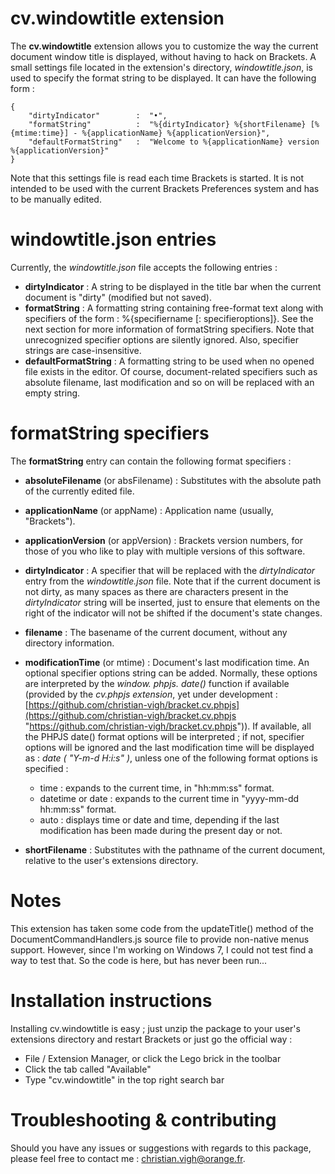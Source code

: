 cv.windowtitle extension
============
The **cv.windowtitle** extension allows you to customize the way the current document window title is displayed, without having to hack on Brackets.
A small settings file located in the extension's directory, *windowtitle.json*, is used to specify the format string to be displayed. It can have the following form :

    {
		"dirtyIndicator" 		:  "•",
		"formatString"	 		:  "%{dirtyIndicator} %{shortFilename} [%{mtime:time}] - %{applicationName} %{applicationVersion}",
		"defaultFormatString"	:  "Welcome to %{applicationName} version %{applicationVersion}"
    }

Note that this settings file is read each time Brackets is started. It is not intended to be used with the current Brackets Preferences system and has to be manually edited.

windowtitle.json entries
============
Currently, the *windowtitle.json* file accepts the following entries :

- **dirtyIndicator** :
	A string to be displayed in the title bar when the current document is "dirty" (modified but not saved).
- **formatString** :
	A formatting string containing free-format text along with specifiers of the form :
		%{specifiername [: specifieroptions]}. See the next section for more information of formatString specifiers.
		Note that unrecognized specifier options are silently ignored. Also, specifier strings are case-insensitive.
- **defaultFormatString** :
	A formatting string to be used when no opened file exists in the editor. Of course, document-related specifiers such as absolute filename, last modification and so on will be replaced with an empty string.
 

formatString specifiers
=============
The **formatString** entry can contain the following format specifiers :

- **absoluteFilename** (or absFilename) :
	Substitutes with the absolute path of the currently edited file.  
	
- **applicationName** (or appName) :
	Application name (usually, "Brackets").

- **applicationVersion** (or appVersion) :
	Brackets version numbers, for those of you who like to play with multiple versions of this software.

- **dirtyIndicator** :
	A specifier that will be replaced with the *dirtyIndicator* entry from the *windowtitle.json* file. Note that if the current document is not dirty, as many spaces as there are characters present in the *dirtyIndicator* string will be inserted, just to ensure that elements on the right of the indicator will not be shifted if the document's state changes.

- **filename** :
	The basename of the current document, without any directory information.

- **modificationTime** (or mtime) :
	Document's last modification time. An optional specifier options string can be added. Normally, these options are interpreted by the *window. phpjs. date()* function if available (provided by the *cv.phpjs extension*, yet under development : [https://github.com/christian-vigh/bracket.cv.phpjs](https://github.com/christian-vigh/bracket.cv.phpjs "https://github.com/christian-vigh/bracket.cv.phpjs")). If available, all the PHPJS date() format options will be interpreted ; if not, specifier options will be ignored and the last modification time will be displayed as : *date ( "Y-m-d H:i:s" )*, unless one of the following format options is specified :

	- time :  expands to the current time, in "hh:mm:ss" format.
	- datetime or date : expands to the current time in "yyyy-mm-dd hh:mm:ss" format.
	- auto : displays time or date and time, depending if the last modification has been made during the present day or not.

- **shortFilename** :
	Substitutes with the pathname of the current document, relative to the user's extensions directory.

Notes
==============
This extension has taken some code from the updateTitle() method of the DocumentCommandHandlers.js source file to provide non-native menus support. However, since I'm working on Windows 7, I could not test find a way to test that. So the code is here, but has never been run...

Installation instructions
==============
Installing cv.windowtitle is easy ; just unzip the package to your user's extensions directory and restart Brackets or just go the official way :

- File / Extension Manager, or click the Lego brick in the toolbar
- Click the tab called "Available"
- Type "cv.windowtitle" in the top right search bar

Troubleshooting & contributing
==============
Should you have any issues or suggestions with regards to this package, please feel free to contact me : [christian.vigh@orange.fr](mailto:christian.vigh@orange.fr "christian.vigh@orange.fr").